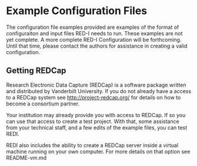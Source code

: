 # Example Configuration Files

The configuration file examples provided are examples of the format of configuraiton and input files RED-I needs to run.  These examples are not yet complete.  A more complete RED-I Configuration will be forthcoming.  Until that time, please contact the authors for assistance in creating a valid configuration.  

## Getting REDCap

Research Electronic Data Capture (REDCap) is a software package written and distributed by Vanderbilt University.  If you do not already have a access to a REDCap system see http://project-redcap.org/ for details on how to become a consortium partner.  

Your institution may already provide you with access to REDCap.  If so you can use that access to create a test project.  With that, some assistance from your technical staff, and a few edits of the example files, you can test REDI.

REDI also includes the ability to create a REDCap server inside a virtual machine running on your own computer.  For more details on that option see README-vm.md


